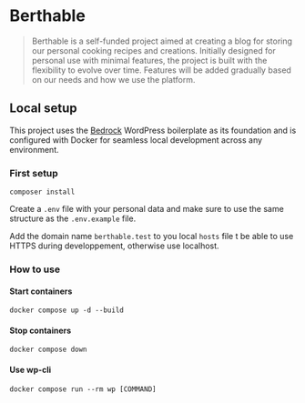 # Berthable

> Berthable is a self-funded project aimed at creating a blog for storing our personal cooking recipes and creations. Initially designed for personal use with minimal features, the project is built with the flexibility to evolve over time. Features will be added gradually based on our needs and how we use the platform.

## Local setup

This project uses the [Bedrock](https://roots.io/bedrock/) WordPress boilerplate as its foundation and is configured with Docker for seamless local development across any environment.

### First setup

```
composer install
```

Create a `.env` file with your personal data and make sure to use the same structure as the `.env.example` file.

Add the domain name `berthable.test` to you local `hosts` file t be able to use HTTPS during developpement, otherwise use localhost.

### How to use

#### Start containers

```
docker compose up -d --build
```

#### Stop containers

```
docker compose down
```

#### Use wp-cli

```
docker compose run --rm wp [COMMAND]
```
